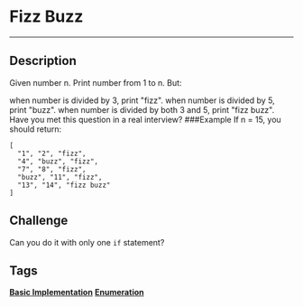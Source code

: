 # Fizz Buzz
-----
## Description
Given number n. Print number from 1 to n. But:

when number is divided by 3, print "fizz".
when number is divided by 5, print "buzz".
when number is divided by both 3 and 5, print "fizz buzz".
Have you met this question in a real interview? 
###Example
If n = 15, you should return:
```
[
  "1", "2", "fizz",
  "4", "buzz", "fizz",
  "7", "8", "fizz",
  "buzz", "11", "fizz",
  "13", "14", "fizz buzz"
]
```
## Challenge
Can you do it with only one ```if``` statement?

## Tags
**[Basic Implementation](http://www.lintcode.com/tag/basic-implementation/)**
**[Enumeration](http://www.lintcode.com/tag/enumeration/)**